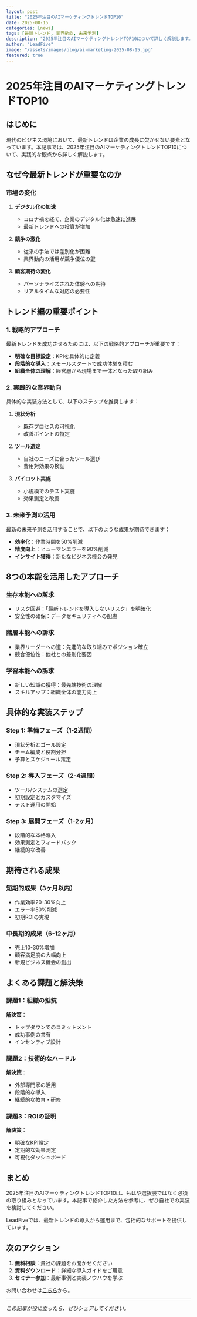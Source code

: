 ```yaml
---
layout: post
title: "2025年注目のAIマーケティングトレンドTOP10"
date: 2025-08-15
categories: [news]
tags: [最新トレンド, 業界動向, 未来予測]
description: "2025年注目のAIマーケティングトレンドTOP10について詳しく解説します。企業の意思決定者・マーケティング責任者必見の内容です。"
author: "LeadFive"
image: "/assets/images/blog/ai-marketing-2025-08-15.jpg"
featured: true
---
```


# 2025年注目のAIマーケティングトレンドTOP10

## はじめに

現代のビジネス環境において、最新トレンドは企業の成長に欠かせない要素となっています。本記事では、2025年注目のAIマーケティングトレンドTOP10について、実践的な観点から詳しく解説します。

## なぜ今最新トレンドが重要なのか

### 市場の変化

1. **デジタル化の加速**
   - コロナ禍を経て、企業のデジタル化は急速に進展
   - 最新トレンドへの投資が増加

2. **競争の激化**
   - 従来の手法では差別化が困難
   - 業界動向の活用が競争優位の鍵

3. **顧客期待の変化**
   - パーソナライズされた体験への期待
   - リアルタイムな対応の必要性

## トレンド編の重要ポイント

### 1. 戦略的アプローチ

最新トレンドを成功させるためには、以下の戦略的アプローチが重要です：

- **明確な目標設定**：KPIを具体的に定義
- **段階的な導入**：スモールスタートで成功体験を積む
- **組織全体の理解**：経営層から現場まで一体となった取り組み

### 2. 実践的な業界動向

具体的な実装方法として、以下のステップを推奨します：

1. **現状分析**
   - 既存プロセスの可視化
   - 改善ポイントの特定

2. **ツール選定**
   - 自社のニーズに合ったツール選び
   - 費用対効果の検証

3. **パイロット実施**
   - 小規模でのテスト実施
   - 効果測定と改善

### 3. 未来予測の活用

最新の未来予測を活用することで、以下のような成果が期待できます：

- **効率化**：作業時間を50%削減
- **精度向上**：ヒューマンエラーを90%削減
- **インサイト獲得**：新たなビジネス機会の発見

## 8つの本能を活用したアプローチ

### 生存本能への訴求
- リスク回避：「最新トレンドを導入しないリスク」を明確化
- 安全性の確保：データセキュリティへの配慮

### 階層本能への訴求
- 業界リーダーへの道：先進的な取り組みでポジション確立
- 競合優位性：他社との差別化要因

### 学習本能への訴求
- 新しい知識の獲得：最先端技術の理解
- スキルアップ：組織全体の能力向上

## 具体的な実装ステップ

### Step 1: 準備フェーズ（1-2週間）
- 現状分析とゴール設定
- チーム編成と役割分担
- 予算とスケジュール策定

### Step 2: 導入フェーズ（2-4週間）
- ツール/システムの選定
- 初期設定とカスタマイズ
- テスト運用の開始

### Step 3: 展開フェーズ（1-2ヶ月）
- 段階的な本格導入
- 効果測定とフィードバック
- 継続的な改善

## 期待される成果

### 短期的成果（3ヶ月以内）
- 作業効率20-30%向上
- エラー率50%削減
- 初期ROIの実現

### 中長期的成果（6-12ヶ月）
- 売上10-30%増加
- 顧客満足度の大幅向上
- 新規ビジネス機会の創出

## よくある課題と解決策

### 課題1：組織の抵抗
**解決策**：
- トップダウンでのコミットメント
- 成功事例の共有
- インセンティブ設計

### 課題2：技術的なハードル
**解決策**：
- 外部専門家の活用
- 段階的な導入
- 継続的な教育・研修

### 課題3：ROIの証明
**解決策**：
- 明確なKPI設定
- 定期的な効果測定
- 可視化ダッシュボード

## まとめ

2025年注目のAIマーケティングトレンドTOP10は、もはや選択肢ではなく必須の取り組みとなっています。本記事で紹介した方法を参考に、ぜひ自社での実装を検討してください。

LeadFiveでは、最新トレンドの導入から運用まで、包括的なサポートを提供しています。

## 次のアクション

1. **無料相談**：貴社の課題をお聞かせください
2. **資料ダウンロード**：詳細な導入ガイドをご用意
3. **セミナー参加**：最新事例と実装ノウハウを学ぶ

お問い合わせは[こちら](/contact)から。

---

*この記事が役に立ったら、ぜひシェアしてください。*